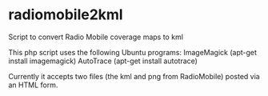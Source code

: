 radiomobile2kml
===============

Script to convert Radio Mobile coverage maps to kml

This php script uses the following Ubuntu programs:
ImageMagick (apt-get install imagemagick)
AutoTrace (apt-get install autotrace)

Currently it accepts two files (the kml and png from RadioMobile) posted via an HTML form.
